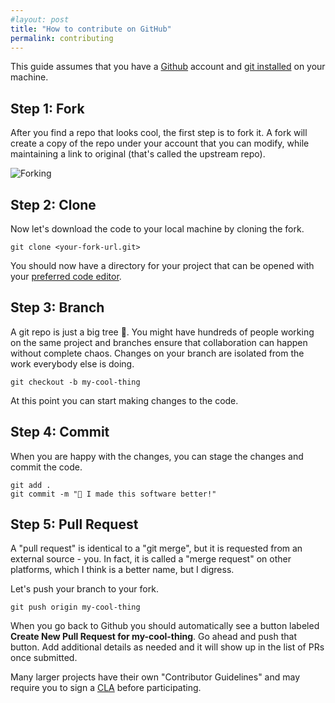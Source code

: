 ```yaml
---
#layout: post
title: "How to contribute on GitHub"
permalink: contributing
---
```


This guide assumes that you have a [Github](https://github.com/) account and [git installed](https://git-scm.com/book/en/v2/Getting-Started-Installing-Git) on your machine.

## Step 1: Fork

After you find a repo that looks cool, the first step is to fork it. A fork will create a copy of the repo under your account that you can modify, while maintaining a link to original (that's called the upstream repo).

![Forking](/assets/forking.png)

## Step 2: Clone

Now let's download the code to your local machine by cloning the fork.

```
git clone <your-fork-url.git>
```

You should now have a directory for your project that can be opened with your [preferred code editor](https://code.visualstudio.com/).

## Step 3: Branch

A git repo is just a big tree 🌳. You might have hundreds of people working on the same project and branches ensure that collaboration can happen without complete chaos. Changes on your branch are isolated from the work everybody else is doing.

```
git checkout -b my-cool-thing
```

At this point you can start making changes to the code.

## Step 4: Commit

When you are happy with the changes, you can stage the changes and commit the code.

```
git add .
git commit -m "🚀 I made this software better!"
```

## Step 5: Pull Request

A "pull request" is identical to a "git merge", but it is requested from an external source - you. In fact, it is called a "merge request" on other platforms, which I think is a better name, but I digress.

Let's push your branch to your fork.

```
git push origin my-cool-thing
```

When you go back to Github you should automatically see a button labeled **Create New Pull Request for my-cool-thing**. Go ahead and push that button. Add additional details as needed and it will show up in the list of PRs once submitted.

Many larger projects have their own "Contributor Guidelines" and may require you to sign a [CLA](https://en.wikipedia.org/wiki/Contributor_License_Agreement) before participating.

$$
$$

